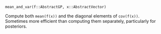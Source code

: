 ```
mean_and_var(f::AbstractGP, x::AbstractVector)
```

Compute both `mean(f(x))` and the diagonal elements of `cov(f(x))`. Sometimes more efficient than computing them separately, particularly for posteriors.
